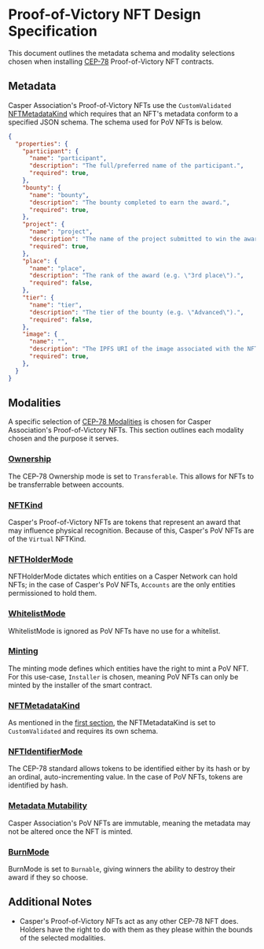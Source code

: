 # Proof-of-Victory NFT Design Specification
This document outlines the metadata schema and modality selections chosen when installing [CEP-78](https://github.com/casper-ecosystem/cep-78-enhanced-nft) Proof-of-Victory NFT contracts.

## Metadata
Casper Association's Proof-of-Victory NFTs use the `CustomValidated` [NFTMetadataKind](https://github.com/casper-ecosystem/cep-78-enhanced-nft#nftmetadatakind) which requires that an NFT's metadata conform to a specified JSON schema. The schema used for PoV NFTs is below.

```json
{
  "properties": {
    "participant": {
      "name": "participant",
      "description": "The full/preferred name of the participant.",
      "required": true,
    },
    "bounty": {
      "name": "bounty",
      "description": "The bounty completed to earn the award.",
      "required": true,
    },
    "project": {
      "name": "project",
      "description": "The name of the project submitted to win the award.",
      "required": true,
    },
    "place": {
      "name": "place",
      "description": "The rank of the award (e.g. \"3rd place\").",
      "required": false,
    },
    "tier": {
      "name": "tier",
      "description": "The tier of the bounty (e.g. \"Advanced\").",
      "required": false,
    },
    "image": {
      "name": "",
      "description": "The IPFS URI of the image associated with the NFT.",
      "required": true,
    },
  }
}
```

## Modalities
A specific selection of [CEP-78 Modalities](https://github.com/casper-ecosystem/cep-78-enhanced-nft#modalities) is chosen for Casper Association's Proof-of-Victory NFTs. This section outlines each modality chosen and the purpose it serves.

### [Ownership](https://github.com/casper-ecosystem/cep-78-enhanced-nft#ownership)
The CEP-78 Ownership mode is set to `Transferable`. This allows for NFTs to be transferrable between accounts.

### [NFTKind](https://github.com/casper-ecosystem/cep-78-enhanced-nft#nftkind)
Casper's Proof-of-Victory NFTs are tokens that represent an award that may influence physical recognition. Because of this, Casper's PoV NFTs are of the `Virtual` NFTKind.

### [NFTHolderMode](https://github.com/casper-ecosystem/cep-78-enhanced-nft#nftholdermode)
NFTHolderMode dictates which entities on a Casper Network can hold NFTs; in the case of Casper's PoV NFTs, `Accounts` are the only entities permissioned to hold them.

### [WhitelistMode](https://github.com/casper-ecosystem/cep-78-enhanced-nft#whitelistmode)
WhitelistMode is ignored as PoV NFTs have no use for a whitelist.

### [Minting](https://github.com/casper-ecosystem/cep-78-enhanced-nft#modalities)
The minting mode defines which entities have the right to mint a PoV NFT. For this use-case, `Installer` is chosen, meaning PoV NFTs can only be minted by the installer of the smart contract.

### [NFTMetadataKind](https://github.com/casper-ecosystem/cep-78-enhanced-nft#nftmetadatakind)
As mentioned in the [first section](#Metadata), the NFTMetadataKind is set to `CustomValidated` and requires its own schema.

### [NFTIdentifierMode](https://github.com/casper-ecosystem/cep-78-enhanced-nft#nftmetadatakind)
The CEP-78 standard allows tokens to be identified either by its hash or by an ordinal, auto-incrementing value. In the case of PoV NFTs, tokens are identified by hash.

### [Metadata Mutability](https://github.com/casper-ecosystem/cep-78-enhanced-nft#metadata-mutability)
Casper Association's PoV NFTs are immutable, meaning the metadata may not be altered once the NFT is minted.

### [BurnMode](https://github.com/casper-ecosystem/cep-78-enhanced-nft#burnmode)
BurnMode is set to `Burnable`, giving winners the ability to destroy their award if they so choose.

## Additional Notes
* Casper's Proof-of-Victory NFTs act as any other CEP-78 NFT does. Holders have the right to do with them as they please within the bounds of the selected modalities.


